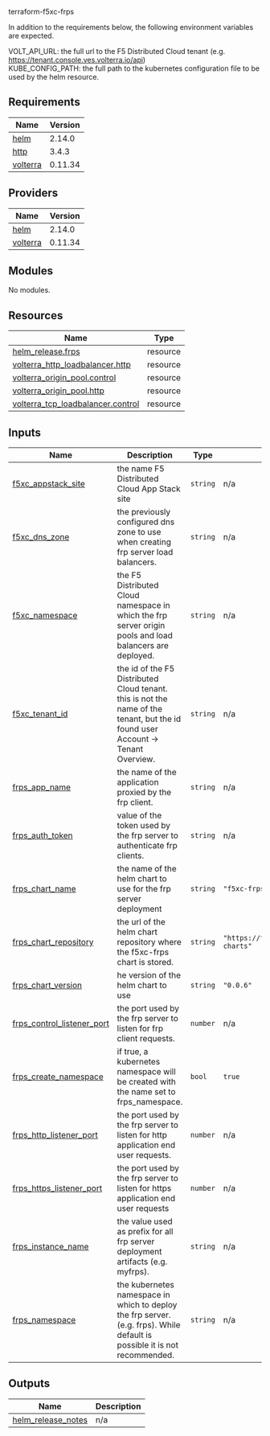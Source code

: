 terraform-f5xc-frps

In addition to the requirements below, the following environment variables are expected.

VOLT_API_URL: the full url to the F5 Distributed Cloud tenant (e.g. https://tenant.console.ves.volterra.io/api)  
KUBE_CONFIG_PATH: the full path to the kubernetes configuration file to be used by the helm resource.
<!-- BEGIN_TF_DOCS -->
## Requirements

| Name | Version |
|------|---------|
| <a name="requirement_helm"></a> [helm](#requirement\_helm) | 2.14.0 |
| <a name="requirement_http"></a> [http](#requirement\_http) | 3.4.3 |
| <a name="requirement_volterra"></a> [volterra](#requirement\_volterra) | 0.11.34 |

## Providers

| Name | Version |
|------|---------|
| <a name="provider_helm"></a> [helm](#provider\_helm) | 2.14.0 |
| <a name="provider_volterra"></a> [volterra](#provider\_volterra) | 0.11.34 |

## Modules

No modules.

## Resources

| Name | Type |
|------|------|
| [helm_release.frps](https://registry.terraform.io/providers/hashicorp/helm/2.14.0/docs/resources/release) | resource |
| [volterra_http_loadbalancer.http](https://registry.terraform.io/providers/volterraedge/volterra/0.11.34/docs/resources/http_loadbalancer) | resource |
| [volterra_origin_pool.control](https://registry.terraform.io/providers/volterraedge/volterra/0.11.34/docs/resources/origin_pool) | resource |
| [volterra_origin_pool.http](https://registry.terraform.io/providers/volterraedge/volterra/0.11.34/docs/resources/origin_pool) | resource |
| [volterra_tcp_loadbalancer.control](https://registry.terraform.io/providers/volterraedge/volterra/0.11.34/docs/resources/tcp_loadbalancer) | resource |

## Inputs

| Name | Description | Type | Default | Required |
|------|-------------|------|---------|:--------:|
| <a name="input_f5xc_appstack_site"></a> [f5xc\_appstack\_site](#input\_f5xc\_appstack\_site) | the name F5 Distributed Cloud App Stack site | `string` | n/a | yes |
| <a name="input_f5xc_dns_zone"></a> [f5xc\_dns\_zone](#input\_f5xc\_dns\_zone) | the previously configured dns zone to use when creating frp server load balancers. | `string` | n/a | yes |
| <a name="input_f5xc_namespace"></a> [f5xc\_namespace](#input\_f5xc\_namespace) | the F5 Distributed Cloud namespace in which the frp server origin pools and load balancers are deployed. | `string` | n/a | yes |
| <a name="input_f5xc_tenant_id"></a> [f5xc\_tenant\_id](#input\_f5xc\_tenant\_id) | the id of the F5 Distributed Cloud tenant. this is not the name of the tenant, but the id found user Account -> Tenant Overview. | `string` | n/a | yes |
| <a name="input_frps_app_name"></a> [frps\_app\_name](#input\_frps\_app\_name) | the name of the application proxied by the frp client. | `string` | n/a | yes |
| <a name="input_frps_auth_token"></a> [frps\_auth\_token](#input\_frps\_auth\_token) | value of the token used by the frp server to authenticate frp clients. | `string` | n/a | yes |
| <a name="input_frps_chart_name"></a> [frps\_chart\_name](#input\_frps\_chart\_name) | the name of the helm chart to use for the frp server deployment | `string` | `"f5xc-frps"` | no |
| <a name="input_frps_chart_repository"></a> [frps\_chart\_repository](#input\_frps\_chart\_repository) | the url of the helm chart repository where the f5xc-frps chart is stored. | `string` | `"https://f5businessdevelopment.github.io/helm-charts"` | no |
| <a name="input_frps_chart_version"></a> [frps\_chart\_version](#input\_frps\_chart\_version) | he version of the helm chart to use | `string` | `"0.0.6"` | no |
| <a name="input_frps_control_listener_port"></a> [frps\_control\_listener\_port](#input\_frps\_control\_listener\_port) | the port used by the frp server to listen for frp client requests. | `number` | n/a | yes |
| <a name="input_frps_create_namespace"></a> [frps\_create\_namespace](#input\_frps\_create\_namespace) | if true, a kubernetes namespace will be created with the name set to frps\_namespace. | `bool` | `true` | no |
| <a name="input_frps_http_listener_port"></a> [frps\_http\_listener\_port](#input\_frps\_http\_listener\_port) | the port used by the frp server to listen for http application end user requests. | `number` | n/a | yes |
| <a name="input_frps_https_listener_port"></a> [frps\_https\_listener\_port](#input\_frps\_https\_listener\_port) | the port used by the frp server to listen for https application end user requests | `number` | n/a | yes |
| <a name="input_frps_instance_name"></a> [frps\_instance\_name](#input\_frps\_instance\_name) | the value used as prefix for all frp server deployment artifacts (e.g. myfrps). | `string` | n/a | yes |
| <a name="input_frps_namespace"></a> [frps\_namespace](#input\_frps\_namespace) | the kubernetes namespace in which to deploy the frp server. (e.g. frps). While default is possible it is not recommended. | `string` | n/a | yes |

## Outputs

| Name | Description |
|------|-------------|
| <a name="output_helm_release_notes"></a> [helm\_release\_notes](#output\_helm\_release\_notes) | n/a |
<!-- END_TF_DOCS -->